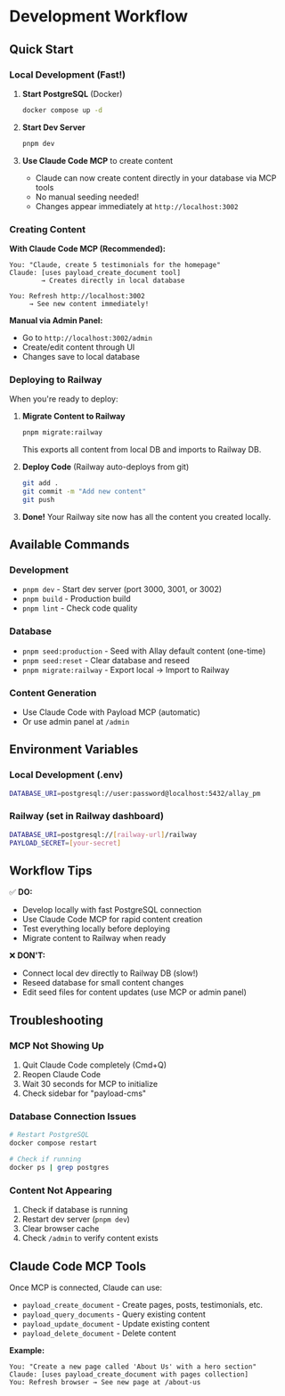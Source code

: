 # Development Workflow

## Quick Start

### Local Development (Fast!)

1. **Start PostgreSQL** (Docker)
   ```bash
   docker compose up -d
   ```

2. **Start Dev Server**
   ```bash
   pnpm dev
   ```

3. **Use Claude Code MCP** to create content
   - Claude can now create content directly in your database via MCP tools
   - No manual seeding needed!
   - Changes appear immediately at `http://localhost:3002`

### Creating Content

**With Claude Code MCP (Recommended):**
```
You: "Claude, create 5 testimonials for the homepage"
Claude: [uses payload_create_document tool]
        → Creates directly in local database

You: Refresh http://localhost:3002
     → See new content immediately!
```

**Manual via Admin Panel:**
- Go to `http://localhost:3002/admin`
- Create/edit content through UI
- Changes save to local database

### Deploying to Railway

When you're ready to deploy:

1. **Migrate Content to Railway**
   ```bash
   pnpm migrate:railway
   ```
   This exports all content from local DB and imports to Railway DB.

2. **Deploy Code** (Railway auto-deploys from git)
   ```bash
   git add .
   git commit -m "Add new content"
   git push
   ```

3. **Done!**
   Your Railway site now has all the content you created locally.

## Available Commands

### Development
- `pnpm dev` - Start dev server (port 3000, 3001, or 3002)
- `pnpm build` - Production build
- `pnpm lint` - Check code quality

### Database
- `pnpm seed:production` - Seed with Allay default content (one-time)
- `pnpm seed:reset` - Clear database and reseed
- `pnpm migrate:railway` - Export local → Import to Railway

### Content Generation
- Use Claude Code with Payload MCP (automatic)
- Or use admin panel at `/admin`

## Environment Variables

### Local Development (.env)
```bash
DATABASE_URI=postgresql://user:password@localhost:5432/allay_pm
```

### Railway (set in Railway dashboard)
```bash
DATABASE_URI=postgresql://[railway-url]/railway
PAYLOAD_SECRET=[your-secret]
```

## Workflow Tips

✅ **DO:**
- Develop locally with fast PostgreSQL connection
- Use Claude Code MCP for rapid content creation
- Test everything locally before deploying
- Migrate content to Railway when ready

❌ **DON'T:**
- Connect local dev directly to Railway DB (slow!)
- Reseed database for small content changes
- Edit seed files for content updates (use MCP or admin panel)

## Troubleshooting

### MCP Not Showing Up
1. Quit Claude Code completely (Cmd+Q)
2. Reopen Claude Code
3. Wait 30 seconds for MCP to initialize
4. Check sidebar for "payload-cms"

### Database Connection Issues
```bash
# Restart PostgreSQL
docker compose restart

# Check if running
docker ps | grep postgres
```

### Content Not Appearing
1. Check if database is running
2. Restart dev server (`pnpm dev`)
3. Clear browser cache
4. Check `/admin` to verify content exists

## Claude Code MCP Tools

Once MCP is connected, Claude can use:

- `payload_create_document` - Create pages, posts, testimonials, etc.
- `payload_query_documents` - Query existing content
- `payload_update_document` - Update existing content
- `payload_delete_document` - Delete content

**Example:**
```
You: "Create a new page called 'About Us' with a hero section"
Claude: [uses payload_create_document with pages collection]
You: Refresh browser → See new page at /about-us
```
